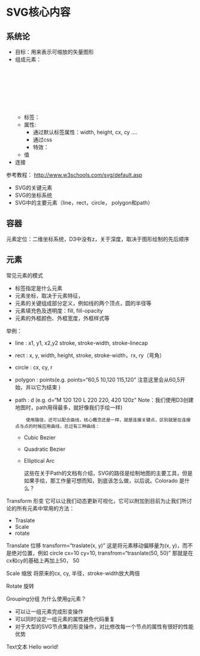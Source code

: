 # SVG核心内容

## 系统论

- 目标：用来表示可缩放的矢量图形
- 组成元素：
    - 标签：<svg> <g> <rect> <circle> <eclipse> <line> <polygon> <polyline> <path><text> <stroking>
    - 属性:
        - 通过默认标签属性：width, height, cx, cy ….
        - 通过css
        - 特效：
    - 值
- 连接

参考教程：
http://www.w3schools.com/svg/default.asp

- SVG的关键元素
- SVG的坐标系统
- SVG中的主要元素（line，rect，circle， polygon和path）

## 容器
元素定位：二维坐标系统，D3中没有z，关于深度，取决于图形绘制的先后顺序

## 元素
常见元素的模式

- 标签指定是什么元素
- 元素坐标，取决于元素特征，
- 元素的关键组成部分定义，例如线的两个顶点，圆的半径等
- 元素填充色及透明度：fill, fill-opacity
- 元素的外框颜色、外框宽度，外框样式等

举例：

- line        :  x1, y1, x2,y2  stroke, stroke-width, stroke-linecap
- rect        :  x, y, width, height, stroke, stroke-width，rx, ry（弯角）
- circle      : cx, cy, r
- polygon  : points(e.g. points=“60,5 10,120 115,120” 注意这里会从60,5开始，并以它为结束 )
- path       :  d (e.g. d=“M 120 120 L 220 220, 420 120z" Note：我们使用D3创建地图时，path用得最多，就好像我们手绘一样)

          使用路径，还可以配合曲线，核心概念还是一样，就是连接关键点，区别就是在连接点与点的时候应用曲线，总过有三种曲线：

    - Cubic Bezier
    - Quadratic Bezier
    - Elliptical Arc

         这些在关于Path的文档有介绍，SVG的路径是绘制地图的主要工具，但是如果手绘，那工作量可想而知，到底该怎么做，以后说。Colorado 是什么？

Transform 形变
它可以让我们动态更新可视化，它可以附加到目前为止我们所讨论的所有元素中常用的方法：

- Traslate
- Scale
- rotate

Translate 位移
transform=“traslate(x, y)” 这是将元素移动偏移量为(x, y)，而不是绝对位置，例如
circle cx=10 cy=10, transfrom=“trasnlate(50, 50)” 那就是在cx和cy的基础上再加上50， 50

Scale 缩放
<circle cx="62" cy="62" r="50" stroke-width="5" fill="red"
   transform="scale(2,2)"></circle>
将原来的cx, cy, 半径，stroke-width放大两倍

Rotate 旋转

Grouping分组
为什么使用g元素？

- 可以让一组元素完成形变操作
- 可以同时设定一组元素的属性避免代码重复
- 对于大型的SVG节点集的形变操作，对比修改每一个节点的属性有很好的性能优势

Text文本
<text x=“250” y=“200”> Hello world! </text>
